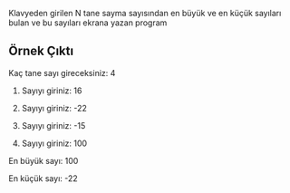 Klavyeden girilen N tane sayma sayısından en büyük ve en küçük sayıları bulan ve bu sayıları ekrana yazan program

Örnek Çıktı
-------------------------------------

Kaç tane sayı gireceksiniz: 4

1. Sayıyı giriniz: 16

2. Sayıyı giriniz: -22

3. Sayıyı giriniz: -15

4. Sayıyı giriniz: 100

En büyük sayı: 100

En küçük sayı: -22
